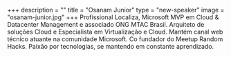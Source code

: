 +++
description = ""
title = "Osanam Junior"
type = "new-speaker"
image = "osanam-junior.jpg"
+++
Profissional Localiza, Microsoft MVP em Cloud & Datacenter Management e associado ONG MTAC Brasil. Arquiteto de soluções Cloud e Especialista em Virtualização e Cloud. Mantém canal web técnico atuante na comunidade Microsoft. Co fundador do Meetup Random Hacks. Paixão por tecnologias, se mantendo em constante aprendizado.